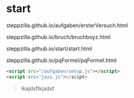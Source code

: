 # start

steppzilla.github.io/aufgaben/ersterVersuch.html

steppzilla.github.io/bruch/bruchboyz.html

steppzilla.github.io/start/start.html

steppzilla.github.io/pqFormel/pqFormel.html

```html
<script src="/aufgaben/setup.js"></script>
<script src="jazz.js"></scipt>
```


> lkajdsflkjadsf
